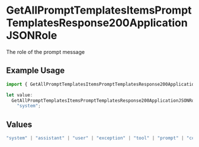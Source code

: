 # GetAllPromptTemplatesItemsPromptTemplatesResponse200ApplicationJSONRole

The role of the prompt message

## Example Usage

```typescript
import { GetAllPromptTemplatesItemsPromptTemplatesResponse200ApplicationJSONRole } from "@orq-ai/node/models/operations";

let value:
  GetAllPromptTemplatesItemsPromptTemplatesResponse200ApplicationJSONRole =
    "system";
```

## Values

```typescript
"system" | "assistant" | "user" | "exception" | "tool" | "prompt" | "correction" | "expected_output"
```